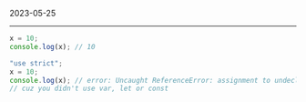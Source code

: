 2023-05-25

----

```js
x = 10;
console.log(x); // 10
```

```js
"use strict";
x = 10;
console.log(x); // error: Uncaught ReferenceError: assignment to undeclared variable x
// cuz you didn't use var, let or const
```
